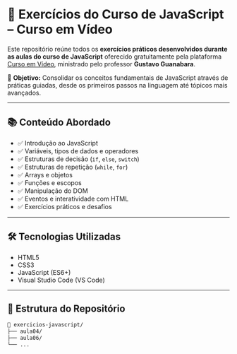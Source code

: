 # 🧠 Exercícios do Curso de JavaScript – Curso em Vídeo

Este repositório reúne todos os **exercícios práticos desenvolvidos durante as aulas do curso de JavaScript** oferecido gratuitamente pela plataforma [Curso em Vídeo](https://www.cursoemvideo.com/), ministrado pelo professor **Gustavo Guanabara**.

🚀 **Objetivo:** Consolidar os conceitos fundamentais de JavaScript através de práticas guiadas, desde os primeiros passos na linguagem até tópicos mais avançados.

---

## 📚 Conteúdo Abordado

- ✅ Introdução ao JavaScript
- ✅ Variáveis, tipos de dados e operadores
- ✅ Estruturas de decisão (`if`, `else`, `switch`)
- ✅ Estruturas de repetição (`while`, `for`)
- ✅ Arrays e objetos
- ✅ Funções e escopos
- ✅ Manipulação do DOM
- ✅ Eventos e interatividade com HTML
- ✅ Exercícios práticos e desafios

---

## 🛠️ Tecnologias Utilizadas

- HTML5
- CSS3
- JavaScript (ES6+)
- Visual Studio Code (VS Code)

---

## 📁 Estrutura do Repositório

```bash
📂 exercicios-javascript/
├── aula04/
├── aula06/
└── ...
```
